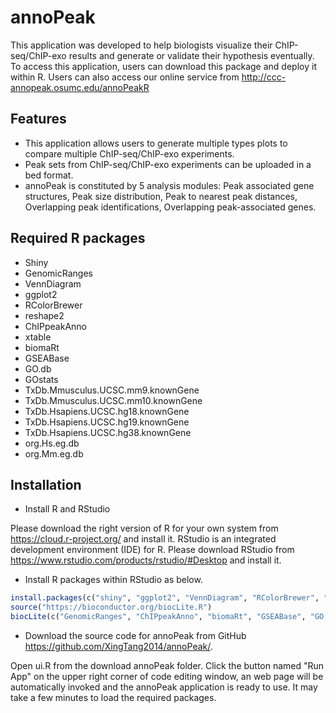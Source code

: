 # annoPeak
This application was developed to help biologists visualize their ChIP-seq/ChIP-exo results and generate or validate their hypothesis eventually. To access this application, users can download this package and deploy it within R. Users can also access our online service from http://ccc-annopeak.osumc.edu/annoPeakR
## Features
* This application allows users to generate multiple types plots to compare multiple ChIP-seq/ChIP-exo experiments. 
* Peak sets from ChIP-seq/ChIP-exo experiments can be uploaded in a bed format. 
* annoPeak is constituted by 5 analysis modules: Peak associated gene structures, Peak size distribution, Peak to nearest peak distances, Overlapping peak identifications, Overlapping peak-associated genes.

## Required R packages
* Shiny
* GenomicRanges 
* VennDiagram
* ggplot2
* RColorBrewer
* reshape2
* ChIPpeakAnno 
* xtable
* biomaRt 
* GSEABase 
* GO.db 
* GOstats
* TxDb.Mmusculus.UCSC.mm9.knownGene
* TxDb.Mmusculus.UCSC.mm10.knownGene
* TxDb.Hsapiens.UCSC.hg18.knownGene
* TxDb.Hsapiens.UCSC.hg19.knownGene
* TxDb.Hsapiens.UCSC.hg38.knownGene
* org.Hs.eg.db 
* org.Mm.eg.db 

## Installation
* Install R and RStudio

Please download the right version of R for your own system from https://cloud.r-project.org/ and install it. 
RStudio is an integrated development environment (IDE) for R. Please download RStudio from https://www.rstudio.com/products/rstudio/#Desktop and install it.
* Install R packages within RStudio as below.
```r
install.packages(c("shiny", "ggplot2", "VennDiagram", "RColorBrewer", "reshape2", "xtable", "gplots"))
source("https://bioconductor.org/biocLite.R")
biocLite(c("GenomicRanges", "ChIPpeakAnno", "biomaRt", "GSEABase", "GO.db", "GOstats", "TxDb.Mmusculus.UCSC.mm9.knownGene", "TxDb.Mmusculus.UCSC.mm10.knownGene", "TxDb.Hsapiens.UCSC.hg18.knownGene", "TxDb.Hsapiens.UCSC.hg19.knownGene", "TxDb.Hsapiens.UCSC.hg38.knownGene", "org.Hs.eg.db", "org.Mm.eg.db"))
```
* Download the source code for annoPeak from GitHub https://github.com/XingTang2014/annoPeak/.

Open ui.R from the download annoPeak folder. Click the button named "Run App" on the upper right corner of code editing window, an web page will be automatically invoked and the annoPeak application is ready to use. It may take a few minutes to load the required packages. 
